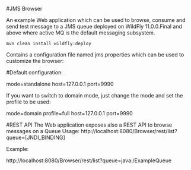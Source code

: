 #JMS Browser

An example Web application which can be used to browse, consume and send test message to a JMS queue deployed on WildFly 11.0.0.Final and above where active MQ is the default messaging subsystem. 

```mvn clean install wildfly:deploy```

Contains a configuration file named jms.properties which can be used to customize the browser:

#Default configuration:

mode=standalone
host=127.0.0.1
port=9990

If you want to switch to domain mode, just change the mode and set the profile to be used:

mode=domain
profile=full
host=127.0.0.1
port=9990

#REST API
The Web application exposes also a REST API to browse messages on a Queue
Usage: http://localhost:8080/Browser/rest/list?queue=[JNDI_BINDING]

Example:

http://localhost:8080/Browser/rest/list?queue=java:/ExampleQueue
